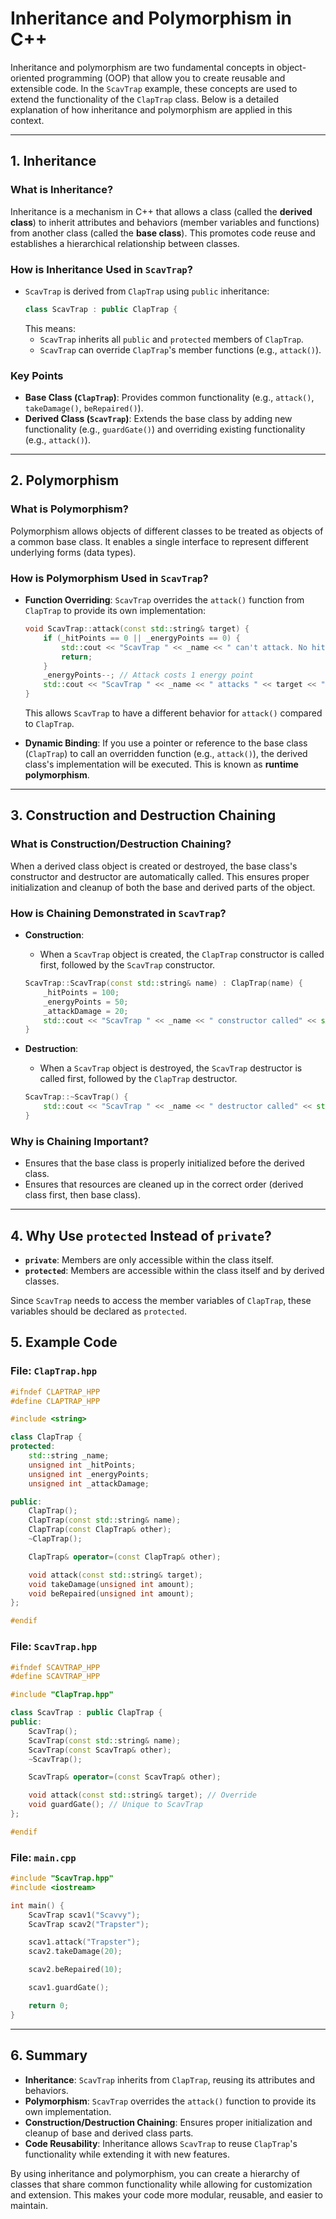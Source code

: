 # Inheritance and Polymorphism in C++

Inheritance and polymorphism are two fundamental concepts in object-oriented programming (OOP) that allow you to create reusable and extensible code. In the `ScavTrap` example, these concepts are used to extend the functionality of the `ClapTrap` class. Below is a detailed explanation of how inheritance and polymorphism are applied in this context.

---

## **1. Inheritance**

### **What is Inheritance?**
Inheritance is a mechanism in C++ that allows a class (called the **derived class**) to inherit attributes and behaviors (member variables and functions) from another class (called the **base class**). This promotes code reuse and establishes a hierarchical relationship between classes.

### **How is Inheritance Used in `ScavTrap`?**
- `ScavTrap` is derived from `ClapTrap` using `public` inheritance:
  ```cpp
  class ScavTrap : public ClapTrap {
  ```
  This means:
  - `ScavTrap` inherits all `public` and `protected` members of `ClapTrap`.
  - `ScavTrap` can override `ClapTrap`'s member functions (e.g., `attack()`).

### **Key Points**
- **Base Class (`ClapTrap`)**: Provides common functionality (e.g., `attack()`, `takeDamage()`, `beRepaired()`).
- **Derived Class (`ScavTrap`)**: Extends the base class by adding new functionality (e.g., `guardGate()`) and overriding existing functionality (e.g., `attack()`).

---

## **2. Polymorphism**

### **What is Polymorphism?**
Polymorphism allows objects of different classes to be treated as objects of a common base class. It enables a single interface to represent different underlying forms (data types).

### **How is Polymorphism Used in `ScavTrap`?**
- **Function Overriding**: `ScavTrap` overrides the `attack()` function from `ClapTrap` to provide its own implementation:
  ```cpp
  void ScavTrap::attack(const std::string& target) {
      if (_hitPoints == 0 || _energyPoints == 0) {
          std::cout << "ScavTrap " << _name << " can't attack. No hit points or energy points left!" << std::endl;
          return;
      }
      _energyPoints--; // Attack costs 1 energy point
      std::cout << "ScavTrap " << _name << " attacks " << target << ", causing " << _attackDamage << " points of damage!" << std::endl;
  }
  ```
  This allows `ScavTrap` to have a different behavior for `attack()` compared to `ClapTrap`.

- **Dynamic Binding**: If you use a pointer or reference to the base class (`ClapTrap`) to call an overridden function (e.g., `attack()`), the derived class's implementation will be executed. This is known as **runtime polymorphism**.

---

## **3. Construction and Destruction Chaining**

### **What is Construction/Destruction Chaining?**
When a derived class object is created or destroyed, the base class's constructor and destructor are automatically called. This ensures proper initialization and cleanup of both the base and derived parts of the object.

### **How is Chaining Demonstrated in `ScavTrap`?**
- **Construction**:
  - When a `ScavTrap` object is created, the `ClapTrap` constructor is called first, followed by the `ScavTrap` constructor.
  ```cpp
  ScavTrap::ScavTrap(const std::string& name) : ClapTrap(name) {
      _hitPoints = 100;
      _energyPoints = 50;
      _attackDamage = 20;
      std::cout << "ScavTrap " << _name << " constructor called" << std::endl;
  }
  ```

- **Destruction**:
  - When a `ScavTrap` object is destroyed, the `ScavTrap` destructor is called first, followed by the `ClapTrap` destructor.
  ```cpp
  ScavTrap::~ScavTrap() {
      std::cout << "ScavTrap " << _name << " destructor called" << std::endl;
  }
  ```

### **Why is Chaining Important?**
- Ensures that the base class is properly initialized before the derived class.
- Ensures that resources are cleaned up in the correct order (derived class first, then base class).

---

## **4. Why Use `protected` Instead of `private`?**

- **`private`**: Members are only accessible within the class itself.
- **`protected`**: Members are accessible within the class itself and by derived classes.

Since `ScavTrap` needs to access the member variables of `ClapTrap`, these variables should be declared as `protected`.

## **5. Example Code**

### **File: `ClapTrap.hpp`**
```cpp
#ifndef CLAPTRAP_HPP
#define CLAPTRAP_HPP

#include <string>

class ClapTrap {
protected:
    std::string _name;
    unsigned int _hitPoints;
    unsigned int _energyPoints;
    unsigned int _attackDamage;

public:
    ClapTrap();
    ClapTrap(const std::string& name);
    ClapTrap(const ClapTrap& other);
    ~ClapTrap();

    ClapTrap& operator=(const ClapTrap& other);

    void attack(const std::string& target);
    void takeDamage(unsigned int amount);
    void beRepaired(unsigned int amount);
};

#endif
```

### **File: `ScavTrap.hpp`**
```cpp
#ifndef SCAVTRAP_HPP
#define SCAVTRAP_HPP

#include "ClapTrap.hpp"

class ScavTrap : public ClapTrap {
public:
    ScavTrap();
    ScavTrap(const std::string& name);
    ScavTrap(const ScavTrap& other);
    ~ScavTrap();

    ScavTrap& operator=(const ScavTrap& other);

    void attack(const std::string& target); // Override
    void guardGate(); // Unique to ScavTrap
};

#endif
```

### **File: `main.cpp`**
```cpp
#include "ScavTrap.hpp"
#include <iostream>

int main() {
    ScavTrap scav1("Scavvy");
    ScavTrap scav2("Trapster");

    scav1.attack("Trapster");
    scav2.takeDamage(20);

    scav2.beRepaired(10);

    scav1.guardGate();

    return 0;
}
```

---

## **6. Summary**

- **Inheritance**: `ScavTrap` inherits from `ClapTrap`, reusing its attributes and behaviors.
- **Polymorphism**: `ScavTrap` overrides the `attack()` function to provide its own implementation.
- **Construction/Destruction Chaining**: Ensures proper initialization and cleanup of base and derived class parts.
- **Code Reusability**: Inheritance allows `ScavTrap` to reuse `ClapTrap`'s functionality while extending it with new features.

By using inheritance and polymorphism, you can create a hierarchy of classes that share common functionality while allowing for customization and extension. This makes your code more modular, reusable, and easier to maintain.




